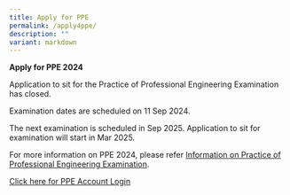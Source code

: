 ```yaml
---
title: Apply for PPE
permalink: /apply4ppe/
description: ""
variant: markdown
---
```

**Apply for PPE 2024**

Application to sit for the Practice of Professional Engineering Examination has closed.

Examination dates are scheduled on 11 Sep 2024.

The next examination is scheduled in Sep 2025. Application to sit for examination will start in Mar 2025.

For more information on PPE 2024, please refer [Information on Practice of Professional Engineering Examination](/files/Downloads/Info%20on%20Exams/PPE_2024.pdf).

[Click here for PPE Account Login](https://www.peb.gov.sg/login_can.aspx)